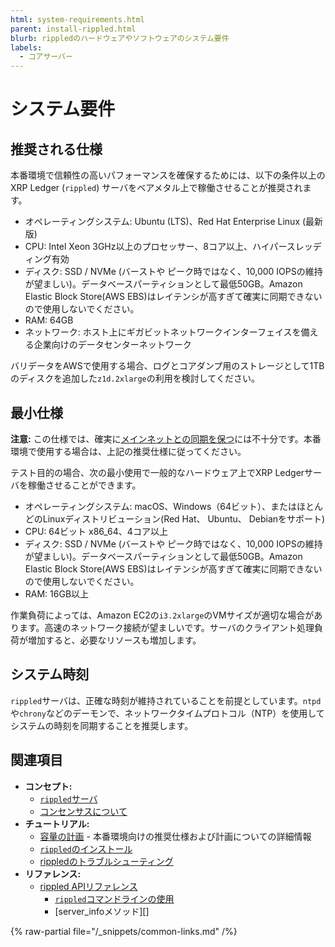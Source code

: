 ```yaml
---
html: system-requirements.html
parent: install-rippled.html
blurb: rippledのハードウェアやソフトウェアのシステム要件
labels:
  - コアサーバー
---
```

# システム要件

## 推奨される仕様

本番環境で信頼性の高いパフォーマンスを確保するためには、以下の条件以上のXRP Ledger (`rippled`) サーバをベアメタル上で稼働させることが推奨されます。

- オペレーティングシステム: Ubuntu (LTS)、Red Hat Enterprise Linux (最新版)
- CPU: Intel Xeon 3GHz以上のプロセッサー、8コア以上、ハイパースレッディング有効
- ディスク: SSD / NVMe (バーストや ピーク時ではなく、10,000 IOPSの維持が望ましい)。データベースパーティションとして最低50GB。Amazon Elastic Block Store(AWS EBS)はレイテンシが高すぎて確実に同期できないので使用しないでください。
- RAM: 64GB
- ネットワーク: ホスト上にギガビットネットワークインターフェイスを備える企業向けのデータセンターネットワーク

バリデータをAWSで使用する場合、ログとコアダンプ用のストレージとして1TBのディスクを追加した`z1d.2xlarge`の利用を検討してください。

## 最小仕様

**注意:** この仕様では、確実に[メインネットとの同期を保つ](../troubleshooting/server-doesnt-sync.md)には不十分です。本番環境で使用する場合は、上記の推奨仕様に従ってください。

テスト目的の場合、次の最小使用で一般的なハードウェア上でXRP Ledgerサーバを稼働させることができます。

- オペレーティングシステム: macOS、Windows（64ビット）、またはほとんどのLinuxディストリビューション(Red Hat、 Ubuntu、 Debianをサポート)
- CPU: 64ビット x86_64、4コア以上
- ディスク: SSD / NVMe (バーストや ピーク時ではなく、10,000 IOPSの維持が望ましい)。データベースパーティションとして最低50GB。Amazon Elastic Block Store(AWS EBS)はレイテンシが高すぎて確実に同期できないので使用しないでください。
- RAM: 16GB以上



作業負荷によっては、Amazon EC2の`i3.2xlarge`のVMサイズが適切な場合があります。高速のネットワーク接続が望ましいです。サーバのクライアント処理負荷が増加すると、必要なリソースも増加します。


## システム時刻

`rippled`サーバは、正確な時刻が維持されていることを前提としています。`ntpd`や`chrony`などのデーモンで、ネットワークタイムプロトコル（NTP）を使用してシステムの時刻を同期することを推奨します。


## 関連項目

- **コンセプト:**
    - [`rippled`サーバ](../../concepts/networks-and-servers/index.md)
    - [コンセンサスについて](../../concepts/consensus-protocol/index.md)
- **チュートリアル:**
    - [容量の計画](capacity-planning.md) - 本番環境向けの推奨仕様および計画についての詳細情報
    - [`rippled`のインストール](index.md)
    - [rippledのトラブルシューティング](../troubleshooting/index.md)
- **リファレンス:**
    - [rippled APIリファレンス](../../references/http-websocket-apis/index.md)
      - [`rippled`コマンドラインの使用](../commandline-usage.md)
      - [server_infoメソッド][]

{% raw-partial file="/_snippets/common-links.md" /%}
